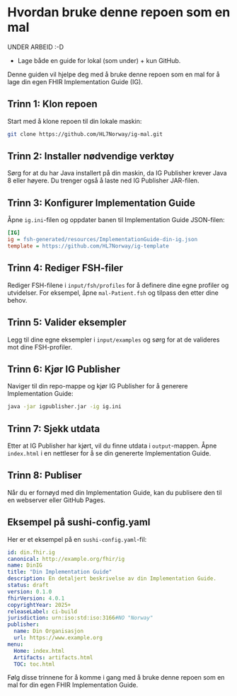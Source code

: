 # Hvordan bruke denne repoen som en mal

UNDER ARBEID :-D 

- Lage både en guide for lokal (som under) + kun GitHub. 

Denne guiden vil hjelpe deg med å bruke denne repoen som en mal for å lage din egen FHIR Implementation Guide (IG).

## Trinn 1: Klon repoen

Start med å klone repoen til din lokale maskin:
```sh
git clone https://github.com/HL7Norway/ig-mal.git
```

## Trinn 2: Installer nødvendige verktøy

Sørg for at du har Java installert på din maskin, da IG Publisher krever Java 8 eller høyere. Du trenger også å laste ned IG Publisher JAR-filen.

## Trinn 3: Konfigurer Implementation Guide

Åpne `ig.ini`-filen og oppdater banen til Implementation Guide JSON-filen:
```ini
[IG]
ig = fsh-generated/resources/ImplementationGuide-din-ig.json
template = https://github.com/HL7Norway/ig-template
```

## Trinn 4: Rediger FSH-filer

Rediger FSH-filene i `input/fsh/profiles` for å definere dine egne profiler og utvidelser. For eksempel, åpne `mal-Patient.fsh` og tilpass den etter dine behov.

## Trinn 5: Valider eksempler

Legg til dine egne eksempler i `input/examples` og sørg for at de valideres mot dine FSH-profiler.

## Trinn 6: Kjør IG Publisher

Naviger til din repo-mappe og kjør IG Publisher for å generere Implementation Guide:
```sh
java -jar igpublisher.jar -ig ig.ini
```

## Trinn 7: Sjekk utdata

Etter at IG Publisher har kjørt, vil du finne utdata i `output`-mappen. Åpne `index.html` i en nettleser for å se din genererte Implementation Guide.

## Trinn 8: Publiser

Når du er fornøyd med din Implementation Guide, kan du publisere den til en webserver eller GitHub Pages.

## Eksempel på sushi-config.yaml

Her er et eksempel på en `sushi-config.yaml`-fil:
```yaml
id: din.fhir.ig
canonical: http://example.org/fhir/ig
name: DinIG
title: "Din Implementation Guide"
description: En detaljert beskrivelse av din Implementation Guide.
status: draft
version: 0.1.0
fhirVersion: 4.0.1
copyrightYear: 2025+
releaseLabel: ci-build
jurisdiction: urn:iso:std:iso:3166#NO "Norway"
publisher:
  name: Din Organisasjon
  url: https://www.example.org
menu:
  Home: index.html
  Artifacts: artifacts.html
  TOC: toc.html
```

Følg disse trinnene for å komme i gang med å bruke denne repoen som en mal for din egen FHIR Implementation Guide.
```

